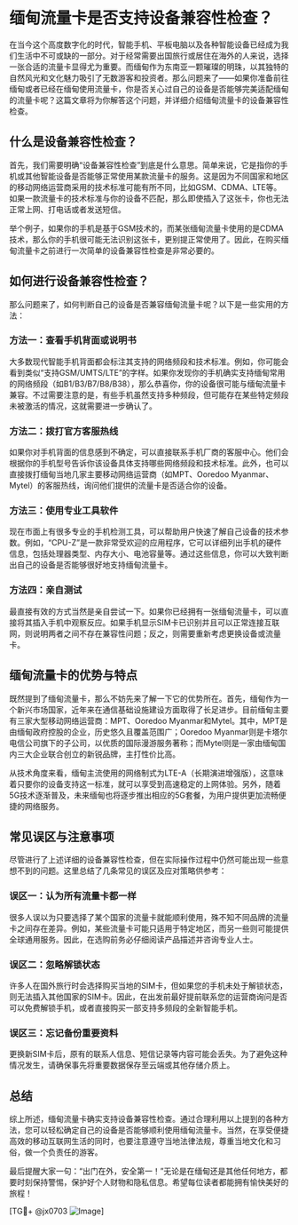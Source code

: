 # 缅甸流量卡是否支持设备兼容性检查？

在当今这个高度数字化的时代，智能手机、平板电脑以及各种智能设备已经成为我们生活中不可或缺的一部分。对于经常需要出国旅行或居住在海外的人来说，选择一张合适的流量卡显得尤为重要。而缅甸作为东南亚一颗璀璨的明珠，以其独特的自然风光和文化魅力吸引了无数游客和投资者。那么问题来了——如果你准备前往缅甸或者已经在缅甸使用流量卡，你是否关心过自己的设备是否能够完美适配缅甸的流量卡呢？这篇文章将为你解答这个问题，并详细介绍缅甸流量卡的设备兼容性检查。

## 什么是设备兼容性检查？

首先，我们需要明确“设备兼容性检查”到底是什么意思。简单来说，它是指你的手机或其他智能设备是否能够正常使用某款流量卡的服务。这是因为不同国家和地区的移动网络运营商采用的技术标准可能有所不同，比如GSM、CDMA、LTE等。如果一款流量卡的技术标准与你的设备不匹配，那么即使插入了这张卡，你也无法正常上网、打电话或者发送短信。

举个例子，如果你的手机是基于GSM技术的，而某张缅甸流量卡使用的是CDMA技术，那么你的手机很可能无法识别这张卡，更别提正常使用了。因此，在购买缅甸流量卡之前进行一次简单的设备兼容性检查是非常必要的。

## 如何进行设备兼容性检查？

那么问题来了，如何判断自己的设备是否兼容缅甸流量卡呢？以下是一些实用的方法：

### 方法一：查看手机背面或说明书

大多数现代智能手机背面都会标注其支持的网络频段和技术标准。例如，你可能会看到类似“支持GSM/UMTS/LTE”的字样。如果你发现你的手机确实支持缅甸常用的网络频段（如B1/B3/B7/B8/B38），那么恭喜你，你的设备很可能与缅甸流量卡兼容。不过需要注意的是，有些手机虽然支持多种频段，但可能存在某些特定频段未被激活的情况，这就需要进一步确认了。

### 方法二：拨打官方客服热线

如果你对手机背面的信息感到不确定，可以直接联系手机厂商的客服中心。他们会根据你的手机型号告诉你该设备具体支持哪些网络频段和技术标准。此外，也可以直接拨打缅甸当地几家主要移动网络运营商（如MPT、Ooredoo Myanmar、Mytel）的客服热线，询问他们提供的流量卡是否适合你的设备。

### 方法三：使用专业工具软件

现在市面上有很多专业的手机检测工具，可以帮助用户快速了解自己设备的技术参数。例如，“CPU-Z”是一款非常受欢迎的应用程序，它可以详细列出手机的硬件信息，包括处理器类型、内存大小、电池容量等。通过这些信息，你可以大致判断出自己的设备是否能够很好地支持缅甸流量卡。

### 方法四：亲自测试

最直接有效的方式当然是亲自尝试一下。如果你已经拥有一张缅甸流量卡，可以直接将其插入手机中观察反应。如果手机显示SIM卡已识别并且可以正常连接互联网，则说明两者之间不存在兼容性问题；反之，则需要重新考虑更换设备或流量卡。

## 缅甸流量卡的优势与特点

既然提到了缅甸流量卡，那么不妨先来了解一下它的优势所在。首先，缅甸作为一个新兴市场国家，近年来在通信基础设施建设方面取得了长足进步。目前缅甸主要有三家大型移动网络运营商：MPT、Ooredoo Myanmar和Mytel。其中，MPT是由缅甸政府控股的企业，历史悠久且覆盖范围广；Ooredoo Myanmar则是卡塔尔电信公司旗下的子公司，以优质的国际漫游服务著称；而Mytel则是一家由缅甸国内三大企业联合创立的新锐品牌，主打性价比高。

从技术角度来看，缅甸主流使用的网络制式为LTE-A（长期演进增强版），这意味着只要你的设备支持这一标准，就可以享受到高速稳定的上网体验。另外，随着5G技术逐渐普及，未来缅甸也将逐步推出相应的5G套餐，为用户提供更加流畅便捷的网络服务。

## 常见误区与注意事项

尽管进行了上述详细的设备兼容性检查，但在实际操作过程中仍然可能出现一些意想不到的问题。这里总结了几条常见的误区及应对策略供参考：

### 误区一：认为所有流量卡都一样

很多人误以为只要选择了某个国家的流量卡就能顺利使用，殊不知不同品牌的流量卡之间存在差异。例如，某些流量卡可能只适用于特定地区，而另一些则可能提供全球通用服务。因此，在选购前务必仔细阅读产品描述并咨询专业人士。

### 误区二：忽略解锁状态

许多人在国外旅行时会选择购买当地的SIM卡，但如果您的手机未处于解锁状态，则无法插入其他国家的SIM卡。因此，在出发前最好提前联系您的运营商询问是否可以免费解锁手机，或者直接购买一部支持多频段的全新智能手机。

### 误区三：忘记备份重要资料

更换新SIM卡后，原有的联系人信息、短信记录等内容可能会丢失。为了避免这种情况发生，请确保事先将重要数据保存至云端或其他存储介质上。

## 总结

综上所述，缅甸流量卡确实支持设备兼容性检查。通过合理利用以上提到的各种方法，您可以轻松确定自己的设备是否能够顺利使用缅甸流量卡。当然，在享受便捷高效的移动互联网生活的同时，也要注意遵守当地法律法规，尊重当地文化和习俗，做一个负责任的游客。

最后提醒大家一句：“出门在外，安全第一！”无论是在缅甸还是其他任何地方，都要时刻保持警惕，保护好个人财物和隐私信息。希望每位读者都能拥有愉快美好的旅程！

[TG💪+ @jx0703 ![Image](https://github.com/user-attachments/assets/dbca1d08-cadb-493c-b0ec-ad6f7a83f270)]
